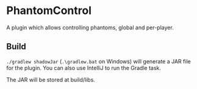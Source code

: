 # PhantomControl

A plugin which allows controlling phantoms, global and per-player.

## Build

`./gradlew shadowJar` (`.\gradlew.bat` on Windows) will generate a JAR file for the plugin. You can also use IntelliJ to run the Gradle task.

The JAR will be stored at build/libs.
